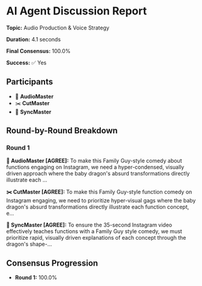 # AI Agent Discussion Report

**Topic:** Audio Production & Voice Strategy

**Duration:** 4.1 seconds

**Final Consensus:** 100.0%

**Success:** ✅ Yes

## Participants

- 🎵 **AudioMaster**
- ✂️ **CutMaster**
- 🎯 **SyncMaster**

## Round-by-Round Breakdown

### Round 1

**🎵 AudioMaster [AGREE]:** To make this Family Guy-style comedy about functions engaging on Instagram, we need a hyper-condensed, visually driven approach where the baby dragon's absurd transformations directly illustrate each ...

**✂️ CutMaster [AGREE]:** To make this Family Guy-style function comedy on Instagram engaging, we need to prioritize hyper-visual gags where the baby dragon's absurd transformations directly illustrate each function concept, e...

**🎯 SyncMaster [AGREE]:** To ensure the 35-second Instagram video effectively teaches functions with a Family Guy style comedy, we must prioritize rapid, visually driven explanations of each concept through the dragon's shape-...

## Consensus Progression

- **Round 1:** 100.0%
